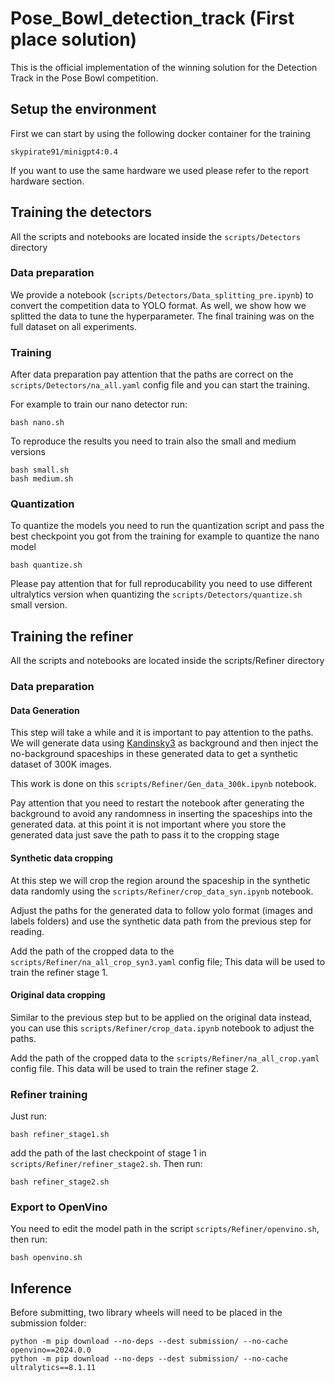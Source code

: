# Pose_Bowl_detection_track (First place solution)

This is the official implementation of the winning solution for the Detection Track in the
Pose Bowl competition.

## Setup the environment
First we can start by using the following docker container for the training

```
skypirate91/minigpt4:0.4
```

If you want to use the same hardware we used please refer to the report hardware section.

## Training the detectors
All the scripts and notebooks are located inside the `scripts/Detectors` directory

### Data preparation
We provide a notebook (`scripts/Detectors/Data_splitting_pre.ipynb`) to convert the competition
data to YOLO format.  As well, we show how we splitted the data to tune the hyperparameter.
The final training was on the full dataset on all experiments.

### Training
After data preparation pay attention that the paths are correct on the `scripts/Detectors/na_all.yaml`
config file and you can start the training.

For example to train our nano detector run:
```
bash nano.sh
```
To reproduce the results you need to train also the small and medium versions
```
bash small.sh
bash medium.sh
```

### Quantization

To quantize the models you need to run the quantization script and pass the best checkpoint you
got from the training for example to quantize the nano model

```
bash quantize.sh
```

Please pay attention that for full reproducability you need to use different ultralytics
version when quantizing the `scripts/Detectors/quantize.sh` small version. 

## Training the refiner
All the scripts and notebooks are located inside the scripts/Refiner directory

### Data preparation

#### Data Generation
This step will take a while and it is important to pay attention to the paths.
We will generate data using [Kandinsky3](https://huggingface.co/kandinsky-community/kandinsky-3)
as background and then inject the no-background spaceships in these generated data to get a synthetic
dataset of 300K images.

This work is done on this `scripts/Refiner/Gen_data_300k.ipynb` notebook.

Pay attention that you need to restart the notebook after generating the background to
avoid any randomness in inserting the spaceships into the generated data. at this point it
is not important where you store the generated data just save the path to pass it to the cropping stage

#### Synthetic data cropping
At this step we will crop the region around the spaceship in the synthetic data randomly
using the `scripts/Refiner/crop_data_syn.ipynb` notebook.

Adjust the paths for the generated data to follow yolo format (images and labels folders) and
use the synthetic data path from the previous step for reading.

Add the path of the cropped data to the `scripts/Refiner/na_all_crop_syn3.yaml` config file;
This data will be used to train the refiner stage 1.

#### Original data cropping

Similar to the previous step but to be applied on the original data instead,
you can use this `scripts/Refiner/crop_data.ipynb` notebook to adjust the paths.

Add the path of the cropped data to the `scripts/Refiner/na_all_crop.yaml` config file.
This data will be used to train the refiner stage 2.

### Refiner training
Just run:
```
bash refiner_stage1.sh
```
add the path of the last checkpoint of stage 1 in `scripts/Refiner/refiner_stage2.sh`.
Then run:

```
bash refiner_stage2.sh
```

### Export to OpenVino

You need to edit the model path in the script `scripts/Refiner/openvino.sh`, then run: 

```
bash openvino.sh
```

## Inference

Before submitting, two library wheels will need to be placed in the submission folder:

```
python -m pip download --no-deps --dest submission/ --no-cache openvino==2024.0.0
python -m pip download --no-deps --dest submission/ --no-cache ultralytics==8.1.11
```